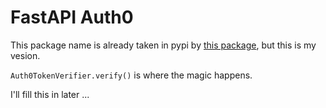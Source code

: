 # FastAPI Auth0

This package name is already taken in pypi by [this package](https://github.com/dorinclisu/fastapi-auth0), but this is my vesion.

`Auth0TokenVerifier.verify()` is where the magic happens.

I'll fill this in later ...

